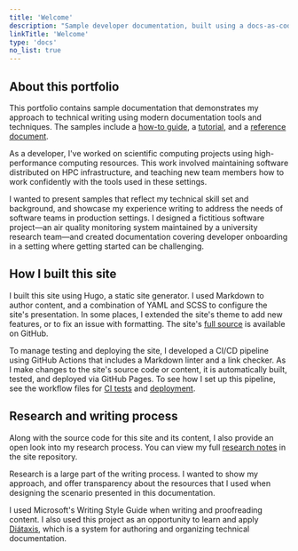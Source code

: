 ```yaml
---
title: 'Welcome'
description: "Sample developer documentation, built using a docs-as-code approach"
linkTitle: 'Welcome'
type: 'docs'
no_list: true
---
```


## About this portfolio

This portfolio contains sample documentation that demonstrates my approach to technical writing using modern documentation tools and techniques.
The samples include a [how-to guide](/get-started/quickstart), a [tutorial](/get-started/hpc-tutorial), and a [reference document](/reference/environment-variables).

As a developer, I've worked on scientific computing projects using high-performance computing resources.
This work involved maintaining software distributed on HPC infrastructure, and teaching new team members how to work confidently with the tools used in these settings.

I wanted to present samples that reflect my technical skill set and background, and showcase my experience writing to address the needs of software teams in production settings.
I designed a fictitious software project—an air quality monitoring system maintained by a university research team—and created documentation covering developer onboarding in a setting where getting started can be challenging.

## How I built this site

I built this site using Hugo, a static site generator.
I used Markdown to author content, and a combination of YAML and SCSS to configure the site's presentation.
In some places, I extended the site's theme to add new features, or to fix an issue with formatting.
The site's [full source](https://github.com/nandstand/sample-site) is available on GitHub.

To manage testing and deploying the site, I developed a CI/CD pipeline using GitHub Actions that includes a Markdown linter and a link checker.
As I make changes to the site's source code or content, it is automatically built, tested, and deployed via GitHub Pages.
To see how I set up this pipeline, see the workflow files for [CI tests](https://github.com/nandstand/sample-site/blob/main/.github/workflows/ci.yml) and [deployment](https://github.com/nandstand/sample-site/blob/main/.github/workflows/deploy.yml).

## Research and writing process

Along with the source code for this site and its content, I also provide an open look into my research process.
You can view my full [research notes](https://github.com/nandstand/sample-site/tree/main/reference) in the site repository.

Research is a large part of the writing process.
I wanted to show my approach, and offer transparency about the resources that I used when designing the scenario presented in this documentation.

I used Microsoft's Writing Style Guide when writing and proofreading content.
I also used this project as an opportunity to learn and apply [Diátaxis](https://diataxis.fr/), which is a system for authoring and organizing technical documentation.
